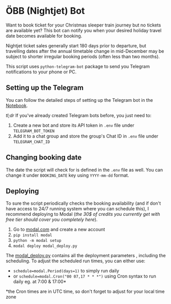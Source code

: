 # ÖBB (Nightjet) Bot

Want to book ticket for your Christmas sleeper train journey but no tickets are available yet? This bot can notify you when your desired holiday travel date becomes available for booking.

Nightjet ticket sales generally start 180 days prior to departure, but travelling dates after the annual timetable change in mid-December may be subject to shorter irregular booking periods (often less than two months).

This script uses `python-telegram-bot` package to send you Telegram notifications to your phone or PC.


## Setting up the Telegram
You can follow the detailed steps of setting up the Telegram bot in the [Notebook](./oebb-bot.ipynb).

*tl;dr* If you've already created Telegram bots before, you just need to:
1. Create a new bot and store its API token in `.env` file under `TELEGRAM_BOT_TOKEN`
2. Add it to a chat group and store the group's Chat ID in `.env` file under `TELEGRAM_CHAT_ID`

## Changing booking date
The date the script will check for is defined in the `.env` file as well.
You can change it under `BOOKING_DATE` key using `YYYY-mm-dd` format.

## Deploying
To sure the script periodically checks the booking availability (and if don't have access to  24/7 running system where you can schedule this), I recommend deploying to Modal (*the 30$ of credits you currently get with free tier should cover you completely here*).

1. Go to [modal.com](https://modal.com/) and create a new account
2. `pip install modal`
3. `python -m modal setup`
4. `modal deploy modal_deploy.py`

The [modal_deploy.py](./modal_deploy.py) contains all the deployment parameters , including the scheduling. To adjust the scheduled run times, you can either use:

 * `schedule=modal.Period(days=1)`          to simply run daily
 * or `schedule=modal.Cron("00 07,17 * * *")`  using Cron syntax to run daily eg. at 7:00 & 17:00*

*the Cron times are in UTC time, so don't forget to adjust for your local time zone